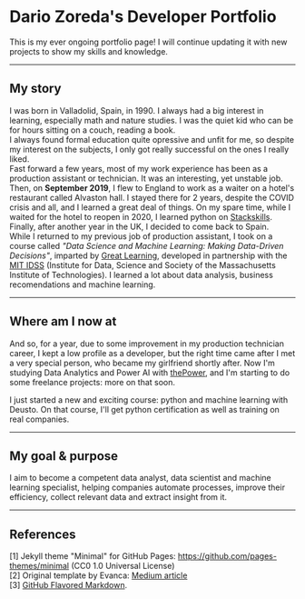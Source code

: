 # Dario Zoreda's Developer Portfolio

This is my ever ongoing portfolio page! I will continue updating it with new projects to show my skills and knowledge.

---

## My story  

I was born in Valladolid, Spain, in 1990. I always had a big interest in learning, especially math and nature studies. I was the quiet kid who can be for hours sitting on a couch, reading a book.  
I always found formal education quite opressive and unfit for me, so despite my interest on the subjects, I only got really successful on the ones I really liked.  
Fast forward a few years, most of my work experience has been as a production assistant or technician. It was an interesting, yet unstable job.  
Then, on **September 2019**, I flew to England to work as a waiter on a hotel's restaurant called Alvaston hall. I stayed there for 2 years, despite the COVID crisis and all, and I learned a great deal of things. On my spare time, while I waited for the hotel to reopen in 2020, I learned python on [Stackskills](https://stackskills.com/). Finally, after another year in the UK, I decided to come back to Spain.  
While I returned to my previous job of production assistant, I took on a course called _"Data Science and Machine Learning: Making Data-Driven Decisions"_, imparted by [Great Learning](https://www.mygreatlearning.com/), developed in partnership with the [MIT IDSS](https://idss.mit.edu/) (Institute for Data, Science and Society of the Massachusetts Institute of Technologies). I learned a lot about data analysis, business recomendations and machine learning.

---

## Where am I now at

And so, for a year, due to some improvement in my production technician career, I kept a low profile as a developer, but the right time came after I met a very special person, who became my girlfriend shortly after. Now I'm studying Data Analytics and Power AI with [thePower](https://app.thepower.education/), and I'm starting to do some freelance projects: more on that soon.

I just started a new and exciting course: python and machine learning with Deusto. On that course, I'll get python certification as well as training on real companies.

---

## My goal & purpose

I aim to become a competent data analyst, data scientist and machine learning specialist, helping companies automate processes, improve their efficiency, collect relevant data and extract insight from it.

---

## References

[1] Jekyll theme "Minimal" for GitHub Pages: https://github.com/pages-themes/minimal (CC0 1.0 Universal License)
<br>[2] Original template by Evanca: [Medium article](https://medium.com/@evanca/set-up-your-portfolio-website-in-less-than-10-minutes-with-github-pages-d0efa8ff56fd)
<br>[3] [GitHub Flavored Markdown](https://guides.github.com/features/mastering-markdown/).
